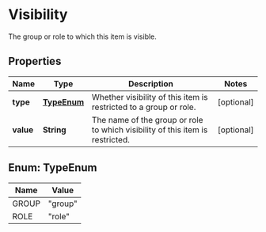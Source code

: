 

# Visibility

The group or role to which this item is visible.

## Properties

Name | Type | Description | Notes
------------ | ------------- | ------------- | -------------
**type** | [**TypeEnum**](#TypeEnum) | Whether visibility of this item is restricted to a group or role. |  [optional]
**value** | **String** | The name of the group or role to which visibility of this item is restricted. |  [optional]



## Enum: TypeEnum

Name | Value
---- | -----
GROUP | &quot;group&quot;
ROLE | &quot;role&quot;



